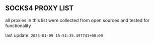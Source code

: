 ## SOCKS4 PROXY LIST

all proxies in this list were collected from open sources and tested for functionality

last update: `2025-01-09 15:51:35.497741+00:00`